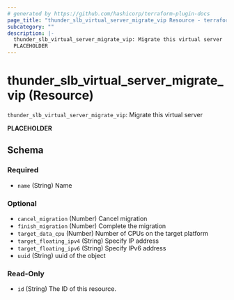 ```yaml
---
# generated by https://github.com/hashicorp/terraform-plugin-docs
page_title: "thunder_slb_virtual_server_migrate_vip Resource - terraform-provider-thunder"
subcategory: ""
description: |-
  thunder_slb_virtual_server_migrate_vip: Migrate this virtual server
  PLACEHOLDER
---
```


# thunder_slb_virtual_server_migrate_vip (Resource)

`thunder_slb_virtual_server_migrate_vip`: Migrate this virtual server

__PLACEHOLDER__



<!-- schema generated by tfplugindocs -->
## Schema

### Required

- `name` (String) Name

### Optional

- `cancel_migration` (Number) Cancel migration
- `finish_migration` (Number) Complete the migration
- `target_data_cpu` (Number) Number of CPUs on the target platform
- `target_floating_ipv4` (String) Specify IP address
- `target_floating_ipv6` (String) Specify IPv6 address
- `uuid` (String) uuid of the object

### Read-Only

- `id` (String) The ID of this resource.



